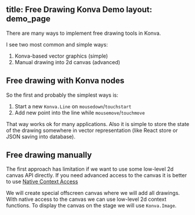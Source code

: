 title: Free Drawing Konva Demo
layout: demo_page
---

There are many ways to implement free drawing tools in Konva.

I see two most common and simple ways:

1. Konva-based vector graphics (simple)
2. Manual drawing into 2d canvas (advanced)


## Free drawing with Konva nodes

So the first and probably the simplest ways is:

1. Start a new `Konva.Line` on `mousedown`/`touchstart`
2. Add new point into the line while `mousemove`/`touchmove`

That way works ok for many applications. Also it is simple to store the state of the drawing somewhere in vector representation (like React store or JSON saving into database).

<!-- {% iframe /downloads/code/sandbox/Free_Drawing_Vector.html %}

<details><summary>Show source code!</summary>
<p>
{% include_code Canvas Scrolling Large sandbox/Free_Drawing_Vector.html %}
</p>
</details> -->


## Free drawing manually

The first approach has limitation if we want to use some low-level 2d canvas API directly. If you need advanced access to the canvas it is better to use [Native Context Access](/docs/sandbox/Native_Context_Access.html)

We will create special offscreen canvas where we will add all drawings.
With native access to the canvas we can use low-level 2d context functions.
To display the canvas on the stage we will use `Konva.Image`.

<!-- {% iframe /downloads/code/sandbox/Free_Drawing_Manual.html %}

<details><summary>Show source code!</summary>
<p>
{% include_code Canvas Scrolling Large sandbox/Free_Drawing_Manual.html %}
</p>
</details> -->
